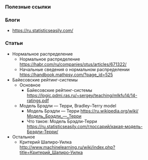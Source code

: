 
### Полезные ссылки

### Блоги

- https://ru.statisticseasily.com/

### Статьи

- Нормальное распределение
    - Нормальное распределение https://habr.com/ru/companies/otus/articles/671322/
    - Начальные сведения о нормальном распределении https://handbook.mathpsy.com/?page_id=525
- Байесовские рейтинг-системы
    - Основное
        - Байесовские рейтинг-системы https://logic.pdmi.ras.ru/~sergey/teaching/mlkfu14/14-ratings.pdf
    - Модель Брэдли — Терри, Bradley–Terry model
        - Модель Брэдли — Терри https://ru.wikipedia.org/wiki/Модель_Брэдли_—_Терри
        - Что такое: Модель Брэдли-Терри https://ru.statisticseasily.com/глоссарий/какая-модель-Брэдли-Терри/
- Остальное
    - Критерий Шапиро-Уилка http://www.machinelearning.ru/wiki/index.php?title=Критерий_Шапиро-Уилка
